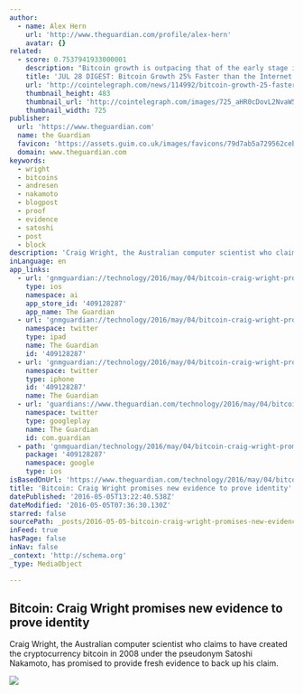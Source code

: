 ```yaml
---
author:
  - name: Alex Hern
    url: 'http://www.theguardian.com/profile/alex-hern'
    avatar: {}
related:
  - score: 0.7537941933000001
    description: "Bitcoin growth is outpacing that of the early stage internet by almost 25%; an Estonian Angel List service will utilize Bitcoin's blockchain to secure its marketplace, and more top stories for July 28. In terms of investment, Bitcoin growth is outpacing that of the early stage internet by almost 25%, according to the latest figures compiled by IB Times UK."
    title: 'JUL 28 DIGEST: Bitcoin Growth 25% Faster than the Internet in 90s; Estonian Angel List Service Secures Marketplace with BTC Blockchain'
    url: 'http://cointelegraph.com/news/114992/bitcoin-growth-25-faster-than-the-internet-in-90s-estonian-angel-list-service-secures-marketplace-with-btc-blockchain'
    thumbnail_height: 483
    thumbnail_url: 'http://cointelegraph.com/images/725_aHR0cDovL2NvaW50ZWxlZ3JhcGguY29tL3N0b3JhZ2UvdXBsb2Fkcy92aWV3Lzk5MTkyNTk1NTE2YTJkMjFlYzE5NmJlZDM2MjYyNDQ1LnBuZw==.jpg'
    thumbnail_width: 725
publisher:
  url: 'https://www.theguardian.com'
  name: the Guardian
  favicon: 'https://assets.guim.co.uk/images/favicons/79d7ab5a729562cebca9c6a13c324f0e/32x32.ico'
  domain: www.theguardian.com
keywords:
  - wright
  - bitcoins
  - andresen
  - nakamoto
  - blogpost
  - proof
  - evidence
  - satoshi
  - post
  - block
description: 'Craig Wright, the Australian computer scientist who claims to have created the cryptocurrency bitcoin in 2008 under the pseudonym Satoshi Nakamoto, has promised to provide fresh evidence to back up his claim.'
inLanguage: en
app_links:
  - url: 'gnmguardian://technology/2016/may/04/bitcoin-craig-wright-promises-extraordinary-evidence-prove-identity?contenttype=Article&source=applinks'
    type: ios
    namespace: ai
    app_store_id: '409128287'
    app_name: The Guardian
  - url: 'gnmguardian://technology/2016/may/04/bitcoin-craig-wright-promises-extraordinary-evidence-prove-identity?contenttype=Article&source=twitter'
    namespace: twitter
    type: ipad
    name: The Guardian
    id: '409128287'
  - url: 'gnmguardian://technology/2016/may/04/bitcoin-craig-wright-promises-extraordinary-evidence-prove-identity?contenttype=Article&source=twitter'
    namespace: twitter
    type: iphone
    id: '409128287'
    name: The Guardian
  - url: 'guardians://www.theguardian.com/technology/2016/may/04/bitcoin-craig-wright-promises-extraordinary-evidence-prove-identity'
    namespace: twitter
    type: googleplay
    name: The Guardian
    id: com.guardian
  - path: 'gnmguardian/technology/2016/may/04/bitcoin-craig-wright-promises-extraordinary-evidence-prove-identity?contenttype=Article&source=google'
    package: '409128287'
    namespace: google
    type: ios
isBasedOnUrl: 'https://www.theguardian.com/technology/2016/may/04/bitcoin-craig-wright-promises-extraordinary-evidence-prove-identity'
title: 'Bitcoin: Craig Wright promises new evidence to prove identity'
datePublished: '2016-05-05T13:22:40.538Z'
dateModified: '2016-05-05T07:36:30.130Z'
starred: false
sourcePath: _posts/2016-05-05-bitcoin-craig-wright-promises-new-evidence-to-prove-identit.md
inFeed: true
hasPage: false
inNav: false
_context: 'http://schema.org'
_type: MediaObject

---
```

<article style=""><h1>Bitcoin: Craig Wright promises new evidence to prove identity</h1><p>Craig Wright, the Australian computer scientist who claims to have created the cryptocurrency bitcoin in 2008 under the pseudonym Satoshi Nakamoto, has promised to provide fresh evidence to back up his claim.</p><img src="https://i.guim.co.uk/img/media/5e754634d68931ac0ba3ae191be4dba3a14c20b9/0_370_3500_2101/3500.jpg?w=1200&amp;q=55&amp;auto=format&amp;usm=12&amp;fit=max&amp;s=e1757d2529be59d637e7eafcb20398fd" /></article>